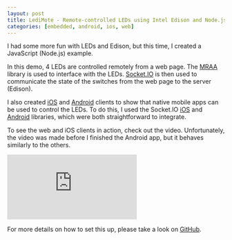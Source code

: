 ```yaml
---
layout: post
title: LediMote - Remote-controlled LEDs using Intel Edison and Node.js
categories: [embedded, android, ios, web]
---
```


I had some more fun with LEDs and Edison, but this time, I created a JavaScript (Node.js) example.

In this demo, 4 LEDs are controlled remotely from a web page. The [MRAA](https://github.com/intel-iot-devkit/mraa) library is used to interface with the LEDs. [Socket.IO](http://socket.io) is then used to communicate the state of the switches from the web page to the server (Edison).

I also created [iOS](https://github.com/estherjk/LediMoteiOS) and [Android](https://github.com/estherjk/LediMoteAndroid) clients to show that native mobile apps can be used to control the LEDs. To do this, I used the Socket.IO [iOS](http://socket.io/blog/socket-io-on-ios/) and [Android](http://socket.io/blog/native-socket-io-and-android/) libraries, which were both straightforward to integrate.

To see the web and iOS clients in action, check out the video. Unfortunately, the video was made before I finished the Android app, but it behaves similarly to the others.

<div class="mb-3">
  <div class="embed-responsive embed-responsive-16by9">
    <iframe class="embed-responsive-item" src="https://www.youtube.com/embed/i61g4aYkrI0" frameborder="0" allowfullscreen=""></iframe>
  </div>
</div>

For more details on how to set this up, please take a look on [GitHub](https://github.com/estherjk/LediMote).
